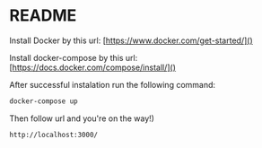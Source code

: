 # README

Install Docker by this url: [https://www.docker.com/get-started/]()

Install docker-compose by this url: [https://docs.docker.com/compose/install/]()

After successful instalation run the following command:

```bash
docker-compose up
```

Then follow url and you're on the way!)

```bash
http://localhost:3000/
```
